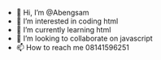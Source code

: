 - 👋 Hi, I’m @Abengsam
- 👀 I’m interested in coding html
- 🌱 I’m currently learning html
- 💞️ I’m looking to collaborate on javascript
- 📫 How to reach me 08141596251

<!---
Abengsam/Abengsam is a ✨ special ✨ repository because its `README.md` (this file) appears on your GitHub profile.
You can click the Preview link to take a look at your changes.
--->
